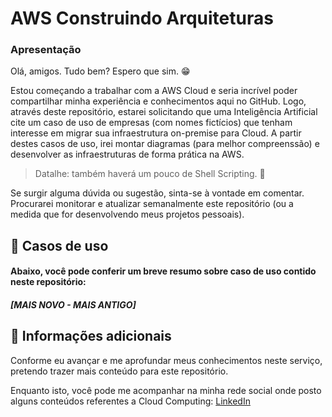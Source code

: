 # AWS Construindo Arquiteturas 
### Apresentação
Olá, amigos. Tudo bem? Espero que sim. 😁

Estou começando a trabalhar com a AWS Cloud e seria incrível poder compartilhar minha experiência e conhecimentos aqui no GitHub. Logo, através deste repositório,
estarei solicitando que uma Inteligência Artificial cite um caso de uso de empresas (com nomes fictícios) que tenham interesse em migrar sua infraestrutura on-premise para Cloud. A partir destes casos de uso,
irei montar diagramas (para melhor compreenssão) e desenvolver as infraestruturas de forma prática na AWS.

> Datalhe: também haverá um pouco de Shell Scripting. 🤭

Se surgir alguma dúvida ou sugestão, sinta-se à vontade em comentar. Procurarei monitorar e atualizar semanalmente este repositório (ou a medida que for desenvolvendo meus projetos
pessoais).

## 🚀 Casos de uso
#### Abaixo, você pode conferir um breve resumo sobre caso de uso contido neste repositório:

##### [MAIS NOVO - MAIS ANTIGO]

## 📑 Informações adicionais

Conforme eu avançar e me aprofundar meus conhecimentos neste serviço, pretendo trazer mais conteúdo para este repositório.

Enquanto isto, você pode me acompanhar na minha rede social onde posto alguns conteúdos referentes a Cloud Computing: [LinkedIn](linkedin.com/in/vitor-silva-de-antoni/)
